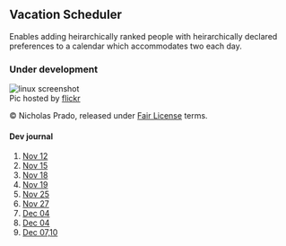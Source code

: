 ## Vacation Scheduler ##

Enables adding heirarchically ranked people with heirarchically declared preferences to a calendar which accommodates two each day.

### Under development ###

![linux screenshot](https://farm6.staticflickr.com/5619/31419172675_7461712305_z_d.jpg)  
Pic hosted by [flickr](https://www.flickr.com/photos/18099895@N06/31419172675)

&copy; Nicholas Prado, released under [Fair License](http://fairlicense.org) terms.

#### Dev journal ####

1. [Nov 12](https://www.youtube.com/watch?v=1M8W_rfNogY)
2. [Nov 15](https://www.youtube.com/watch?v=n3nVW4sR1Is)
3. [Nov 18](https://www.youtube.com/watch?v=-sdSxnHRNQg)
4. [Nov 19](https://www.youtube.com/watch?v=G8NBkWir75U)
5. [Nov 25](https://www.youtube.com/watch?v=YZuCQBeLya4)
6. [Nov 27](https://www.youtube.com/watch?v=DcNjlLJDuMA)
7. [Dec 04](https://www.youtube.com/watch?v=7CTC7qBoN6s)
8. [Dec 04](https://www.youtube.com/watch?v=AuTKxT-F14o)
9. [Dec 07,10](https://www.youtube.com/watch?v=YB4ZZxUHfbQ)
